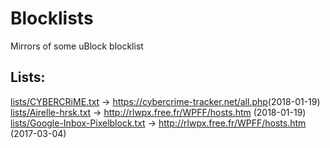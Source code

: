 # Blocklists
Mirrors of some uBlock blocklist 

## Lists:
[lists/CYBERCRiME.txt](https://github.com/HxxxxxS/Blocklists/raw/master/lists/CYBERCRiME.txt) -> https://cybercrime-tracker.net/all.php​​​​​ (2018-01-19)
[lists/Airelle-hrsk.txt](https://github.com/HxxxxxS/Blocklists/raw/master/lists/Airelle-hrsk.txt) -> http://rlwpx.free.fr/WPFF/hosts.htm (2018-01-19)
[lists/Google-Inbox-Pixelblock.txt](https://github.com/HxxxxxS/Blocklists/raw/master/lists/Google-Inbox-Pixelblock.txt) -> http://rlwpx.free.fr/WPFF/hosts.htm (2017-03-04)
